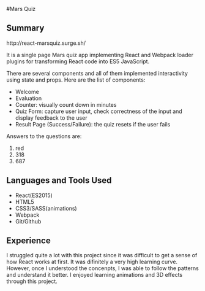 #Mars Quiz

Summary
------------------------------------------------------------------------------------------------------------------------------------
<p>http://react-marsquiz.surge.sh/<p>
<p>It is a single page Mars quiz app implementing React and Webpack loader plugins for transforming React code into ES5 
JavaScript.</p>
<p>There are several components and all of them implemented interactivity using state and props.
Here are the list of components:</p>
<ul>
<li>Welcome</li>
<li>Evaluation</li>
<li>Counter: visually count down in minutes</li>
<li>Quiz Form: capture user input, check correctness of the input and display feedback to the user</li>
<li>Result Page (Success/Failure): the quiz resets if the user fails</li>
</ul>
<p>Answers to the questions are:</p>
<ol>
<li>red</li>
<li>318</li>
<li>687</li>
</ol>

Languages and Tools Used
-------------------------------------------------------------------------------------------------------------------------------------
<ul>
<li>React(ES2015)</li>
<li>HTML5</li>
<li>CSS3/SASS(animations)</li>
<li>Webpack</li>
<li>Git/Github</li>
</ul>

Experience
--------------------------------------------------------------------------------------------------------------------------------------
<p>I struggled quite a lot with this project since it was difficult to get a sense of how React works at first. It was difinitely
a very high learning curve. However, once I understood the concenpts, I was able to follow the patterns and understand it better.
I enjoyed learning animations and 3D effects through this project.</p>
